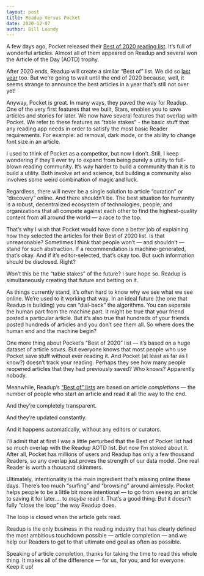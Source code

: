 ```yaml
---
layout: post
title: Readup Versus Pocket
date: 2020-12-07
author: Bill Loundy
---
```

A few days ago, Pocket released their [Best of 2020 reading list](https://getpocket.com/explore/best-of-2020). It’s full of wonderful articles. Almost all of them appeared on Readup and several won the Article of the Day (AOTD) trophy.

After 2020 ends, Readup will create a similar “Best of” list. We did so [last year](https://blog.readup.com/2019/12/29/readups-top-reads-of-2019.html) too. But we’re going to wait until the end of 2020 because, well, it seems strange to announce the best articles in a year that’s still not over yet!

Anyway, Pocket is great. In many ways, they paved the way for Readup. One of the very first features that we built, Stars, enables you to save articles and stories for later. We now have several features that overlap with Pocket. We refer to these features as “table stakes” - the basic stuff that any reading app needs in order to satisfy the most basic Reader requirements. For example: ad removal, dark mode, or the ability to change font size in an article.

I used to think of Pocket as a competitor, but now I don’t. Still, I keep wondering if they’ll ever try to expand from being purely a utility to full-blown reading community. It’s way harder to build a community than it is to build a utility. Both involve art and science, but building a community also involves some weird combination of magic and luck. 

Regardless, there will never be a single solution to article “curation” or “discovery” online. And there shouldn’t be. The best situation for humanity is a robust, decentralized ecosystem of technologies, people, and organizations that all compete against each other to find the highest-quality content from all around the world — a race to the top. 

That’s why I wish that Pocket would have done a better job of explaining how they selected the articles for their Best of 2020 list. Is that unreasonable? Sometimes I think that people won’t — and shouldn’t — stand for such abstraction. If a recommendation is machine-generated, that’s okay. And if it’s editor-selected, that’s okay too. But such information should be disclosed. Right? 

Won’t this be the “table stakes” of the future? I sure hope so. Readup is simultaneously creating that future and betting on it. 

As things currently stand, it’s often hard to know why we see what we see online. We’re used to it working that way. In an ideal future (the one that Readup is building) you can “dial-back” the algorithms. You can separate the human part from the machine part. It might be true that your friend posted a particular article. But it’s also true that hundreds of your friends posted hundreds of articles and you don’t see them all. So where does the human end and the machine begin? 

One more thing about Pocket’s “Best of 2020” list — it’s based on a huge dataset of article *saves*. But everyone knows that most people who use Pocket save stuff without ever reading it. And Pocket (at least as far as I know?) doesn’t track your reading. Perhaps they see how many people reopened articles that they had previously saved? Who knows? Apparently nobody. 

Meanwhile, Readup’s [“Best of” lists](https://readup.com/aotd/history) are based on article *completions* — the number of people who start an article and read it all the way to the end. 

And they’re completely transparent. 

And they’re updated constantly. 

And it happens automatically, without any editors or curators.

I’ll admit that at first I was a little perturbed that the Best of Pocket list had so much overlap with the Readup AOTD list. But now I’m stoked about it. After all, Pocket has millions of users and Readup has only a few thousand Readers, so any overlap just proves the strength of our data model. One real Reader is worth a thousand skimmers.

Ultimately, intentionality is the main ingredient that’s missing online these days. There’s too much “surfing” and “browsing” around aimlessly. Pocket helps people to be a little bit more intentional — to go from seeing an article to saving it for later.... to *maybe* read it. That’s a good thing. But it doesn’t fully “close the loop” the way Readup does. 

The loop is closed when the article gets read. 

Readup is the only business in the reading industry that has clearly defined the most ambitious touchdown possible — article completion — and we help our Readers to get to that ultimate end goal as often as possible.

Speaking of article completion, thanks for taking the time to read this whole thing. It makes all of the difference — for us, for you, and for everyone. Keep it up! 
